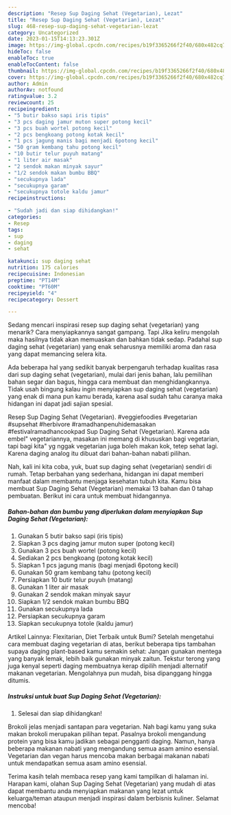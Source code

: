 ```yaml
---
description: "Resep Sup Daging Sehat (Vegetarian), Lezat"
title: "Resep Sup Daging Sehat (Vegetarian), Lezat"
slug: 468-resep-sup-daging-sehat-vegetarian-lezat
category: Uncategorized
date: 2023-01-15T14:13:23.301Z
image: https://img-global.cpcdn.com/recipes/b19f3365266f2f40/680x482cq70/sup-daging-sehat-vegetarian-foto-resep-utama.jpg
hideToc: false
enableToc: true
enableTocContent: false
thumbnail: https://img-global.cpcdn.com/recipes/b19f3365266f2f40/680x482cq70/sup-daging-sehat-vegetarian-foto-resep-utama.jpg
cover: https://img-global.cpcdn.com/recipes/b19f3365266f2f40/680x482cq70/sup-daging-sehat-vegetarian-foto-resep-utama.jpg
author: Admin
authorAv: notfound
ratingvalue: 3.2
reviewcount: 25
recipeingredient:
- "5 butir bakso sapi iris tipis"
- "3 pcs daging jamur muton super potong kecil"
- "3 pcs buah wortel potong kecil"
- "2 pcs bengkoang potong kotak kecil"
- "1 pcs jagung manis bagi menjadi 6potong kecil"
- "50 gram kembang tahu potong kecil"
- "10 butir telur puyuh matang"
- "1 liter air masak"
- "2 sendok makan minyak sayur"
- "1/2 sendok makan bumbu BBQ"
- "secukupnya lada"
- "secukupnya garam"
- "secukupnya totole kaldu jamur"
recipeinstructions:

- "Sudah jadi dan siap dihidangkan!"
categories:
- Resep
tags:
- sup
- daging
- sehat

katakunci: sup daging sehat 
nutrition: 175 calories
recipecuisine: Indonesian
preptime: "PT14M"
cooktime: "PT60M"
recipeyield: "4"
recipecategory: Dessert

---
```



Sedang mencari inspirasi resep sup daging sehat (vegetarian) yang menarik? Cara menyiapkannya sangat gampang. Tapi Jika keliru mengolah maka hasilnya tidak akan memuaskan dan bahkan tidak sedap. Padahal sup daging sehat (vegetarian) yang enak seharusnya memiliki aroma dan rasa yang dapat memancing selera kita.


Ada beberapa hal yang sedikit banyak berpengaruh terhadap kualitas rasa dari sup daging sehat (vegetarian), mulai dari jenis bahan, lalu pemilihan bahan segar dan bagus, hingga cara membuat dan menghidangkannya. Tidak usah bingung kalau ingin menyiapkan sup daging sehat (vegetarian) yang enak di mana pun kamu berada, karena asal sudah tahu caranya maka hidangan ini dapat jadi sajian spesial.

Resep Sup Daging Sehat (Vegetarian). #veggiefoodies #vegetarian #supsehat #herbivore #ramadhanpenuhidemasakan #festivalramadhancookpad Sup Daging Sehat (Vegetarian). Karena ada embel&#34; vegetariannya, masakan ini memang di khususkan bagi vegetarian, tapi bagi kita&#34; yg nggak vegetarian juga boleh makan kok, tetep sehat lagi. Karena daging analog itu dibuat dari bahan-bahan nabati pilihan.


Nah, kali ini kita coba, yuk, buat sup daging sehat (vegetarian) sendiri di rumah. Tetap berbahan yang sederhana, hidangan ini dapat memberi manfaat dalam membantu menjaga kesehatan tubuh kita. Kamu bisa membuat Sup Daging Sehat (Vegetarian) memakai 13 bahan dan 0 tahap pembuatan. Berikut ini cara untuk membuat hidangannya.

<!--inarticleads1-->

##### Bahan-bahan dan bumbu yang diperlukan dalam menyiapkan Sup Daging Sehat (Vegetarian):

1. Gunakan 5 butir bakso sapi (iris tipis)
1. Siapkan 3 pcs daging jamur muton super (potong kecil)
1. Gunakan 3 pcs buah wortel (potong kecil)
1. Sediakan 2 pcs bengkoang (potong kotak kecil)
1. Siapkan 1 pcs jagung manis (bagi menjadi 6potong kecil)
1. Gunakan 50 gram kembang tahu (potong kecil)
1. Persiapkan 10 butir telur puyuh (matang)
1. Gunakan 1 liter air masak
1. Gunakan 2 sendok makan minyak sayur
1. Siapkan 1/2 sendok makan bumbu BBQ
1. Gunakan secukupnya lada
1. Persiapkan secukupnya garam
1. Siapkan secukupnya totole (kaldu jamur)


Artikel Lainnya: Flexitarian, Diet Terbaik untuk Bumi? Setelah mengetahui cara membuat daging vegetarian di atas, berikut beberapa tips tambahan supaya daging plant-based kamu semakin sehat: Jangan gunakan mentega yang banyak lemak, lebih baik gunakan minyak zaitun. Tekstur terong yang juga kenyal seperti daging membuatnya kerap dipilih menjadi alternatif makanan vegetarian. Mengolahnya pun mudah, bisa dipanggang hingga ditumis. 

<!--inarticleads2-->

##### Instruksi untuk buat Sup Daging Sehat (Vegetarian):


1. Selesai dan siap dihidangkan!

Brokoli jelas menjadi santapan para vegetarian. Nah bagi kamu yang suka makan brokoli merupakan pilihan tepat. Pasalnya brokoli mengandung protein yang bisa kamu jadikan sebagai pengganti daging. Namun, hanya beberapa makanan nabati yang mengandung semua asam amino esensial. Vegetarian dan vegan harus mencoba makan berbagai makanan nabati untuk mendapatkan semua asam amino esensial. 

Terima kasih telah membaca resep yang kami tampilkan di halaman ini. Harapan kami, olahan Sup Daging Sehat (Vegetarian) yang mudah di atas dapat membantu anda menyiapkan makanan yang lezat untuk keluarga/teman ataupun menjadi inspirasi dalam berbisnis kuliner. Selamat mencoba!
